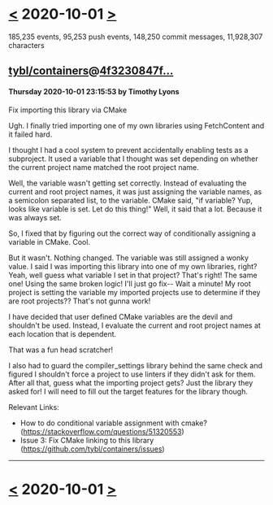# [<](2020-09-30.md) 2020-10-01 [>](2020-10-02.md)

185,235 events, 95,253 push events, 148,250 commit messages, 11,928,307 characters


## [tybl/containers](https://github.com/tybl/containers)@[4f3230847f...](https://github.com/tybl/containers/commit/4f3230847f5bb44f756ad875a4c12f5061289d35)
#### Thursday 2020-10-01 23:15:53 by Timothy Lyons

Fix importing this library via CMake

Ugh. I finally tried importing one of my own libraries using
FetchContent and it failed hard.

I thought I had a cool system to prevent accidentally enabling tests
as a subproject. It used a variable that I thought was set depending
on whether the current project name matched the root project name.

Well, the variable wasn't getting set correctly. Instead of evaluating
the current and root project names, it was just assigning the variable
names, as a semicolon separated list, to the variable. CMake said,
"if variable? Yup, looks like variable is set. Let do this thing!"
Well, it said that a lot. Because it was always set.

So, I fixed that by figuring out the correct way of conditionally
assigning a variable in CMake. Cool.

But it wasn't. Nothing changed. The variable was still assigned a
wonky value. I said I was importing this library into one of my own
libraries, right? Yeah, well guess what variable I set in that
project? That's right! The same one! Using the same broken logic!
I'll just go fix-- Wait a minute! My root project is setting the
variable my imported projects use to determine if they are root
projects?? That's not gunna work!

I have decided that user defined CMake variables are the devil and
shouldn't be used. Instead, I evaluate the current and root project
names at each location that is dependent.

That was a fun head scratcher!

I also had to guard the compiler_settings library behind the same
check and figured I shouldn't force a project to use linters if they
didn't ask for them. After all that, guess what the importing project
gets? Just the library they asked for! I will need to fill out the
target features for the library though.

Relevant Links:
- How to do conditional variable assignment with cmake?
(https://stackoverflow.com/questions/51320553)
- Issue 3: Fix CMake linking to this library
(https://github.com/tybl/containers/issues)

---

# [<](2020-09-30.md) 2020-10-01 [>](2020-10-02.md)

